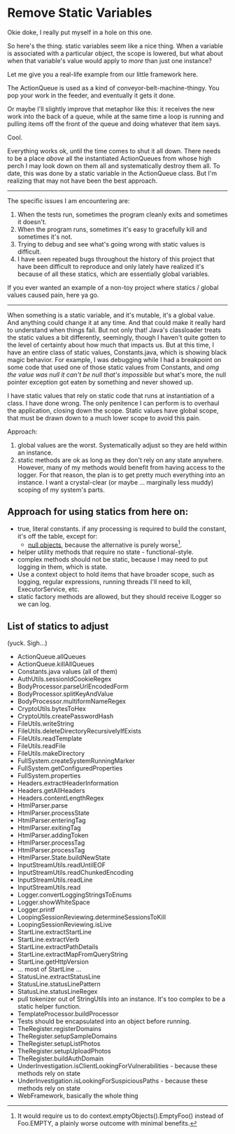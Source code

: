 Remove Static Variables
=======================

Okie doke, I really put myself in a hole on this one.  

So here's the thing.  static variables seem like a nice thing. When a variable is
associated with a particular object, the scope is lowered, but what about when that 
variable's value would apply to *more* than just one instance?  

Let me give you a real-life example from our little framework here.

The ActionQueue is used as a kind of conveyor-belt-machine-thingy.  You pop your
work in the feeder, and eventually it gets it done.  

Or maybe I'll slightly improve that metaphor like this: it receives the
new work into the back of a queue, while at the same time a loop is running and
pulling items off the front of the queue and doing whatever that item says.

Cool.

Everything works ok, until the time comes to shut it all down.  There needs to be 
a place _above_ all the instantiated ActionQueues from whose high perch I may look
down on them all and systematically destroy them all.  To date, this was done by
a static variable in the ActionQueue class.  But I'm realizing that may not have
been the best approach.

---

The specific issues I am encountering are: 
1. When the tests run, sometimes the program cleanly exits and sometimes it doesn't.
2. When the program runs, sometimes it's easy to gracefully kill and sometimes it's not.
3. Trying to debug and see what's going wrong with static values is difficult.
4. I have seen repeated bugs throughout the history of this project that have been difficult
   to reproduce and only lately have realized it's because of all these statics, which
   are essentially global variables.

If you ever wanted an example of a non-toy project where statics / global values caused
pain, here ya go.

---

When something is a static variable, and it's mutable, it's a global value. And
anything could change it at any time.  And that could make it really hard to
understand when things fail.  But not only that! Java's classloader treats
the static values a bit differently, seemingly, though I haven't quite gotten
to the level of certainty about how much that impacts us.  But at this time, I
have an entire class of static values, Constants.java, which is showing black
magic behavior.  For example, I was debugging while I had a breakpoint on some
code that used one of those static values from Constants, and _omg the value
was null it can't be null that's impossible_ but what's more, the null pointer
exception got eaten by something and never showed up.

I have static values that rely on static code that runs at instantiation of a class. 
I have done wrong.  The only penitence I can perform is to overhaul the application,
closing down the scope.  Static values have global scope, that must be drawn down
to a much lower scope to avoid this pain.

Approach:

1. global values are the worst.  Systematically adjust so they are held within an
   instance.
2. static methods are ok as long as they don't rely on any state anywhere.  However,
   many of my methods would benefit from having access to the logger.  For that 
   reason, the plan is to get pretty much everything into an instance.  I want
   a crystal-clear (or maybe ... marginally less muddy) scoping of my system's parts.


Approach for using statics from here on:
----------------------------------------

* true, literal constants.  if any processing is required to build the constant, it's off the 
  table, except for:
  * [null objects](https://en.wikipedia.org/wiki/Null_object_pattern), because the alternative is
    purely worse[^1].
* helper utility methods that require no state - functional-style.
* complex methods should not be static, because I may need to put logging in them, which is state.
* Use a context object to hold items that have broader scope, such as 
  logging, regular expressions, running threads I'll need to kill, ExecutorService, etc.
* static factory methods are allowed, but they should receive ILogger so we can log.

[^1]: It would require us to do context.emptyObjects().EmptyFoo() instead of Foo.EMPTY, a plainly
      worse outcome with minimal benefits.

List of statics to adjust
-------------------------

(yuck.  Sigh...)

* ActionQueue.allQueues
* ActionQueue.killAllQueues
* Constants.java values (all of them)
* AuthUtils.sessionIdCookieRegex
* BodyProcessor.parseUrlEncodedForm
* BodyProcessor.splitKeyAndValue
* BodyProcessor.multiformNameRegex
* CryptoUtils.bytesToHex
* CryptoUtils.createPasswordHash
* FileUtils.writeString
* FileUtils.deleteDirectoryRecursivelyIfExists
* FileUtils.readTemplate
* FileUtils.readFile
* FileUtils.makeDirectory
* FullSystem.createSystemRunningMarker
* FullSystem.getConfiguredProperties
* FullSystem.properties
* Headers.extractHeaderInformation
* Headers.getAllHeaders
* Headers.contentLengthRegex
* HtmlParser.parse
* HtmlParser.processState
* HtmlParser.enteringTag
* HtmlParser.exitingTag
* HtmlParser.addingToken
* HtmlParser.processTag
* HtmlParser.processTag
* HtmlParser.State.buildNewState
* InputStreamUtils.readUntilEOF
* InputStreamUtils.readChunkedEncoding
* InputStreamUtils.readLine
* InputStreamUtils.read
* Logger.convertLoggingStringsToEnums
* Logger.showWhiteSpace
* Logger.printf
* LoopingSessionReviewing.determineSessionsToKill
* LoopingSessionReviewing.isLive
* StartLine.extractStartLine
* StartLine.extractVerb
* StartLine.extractPathDetails
* StartLine.extractMapFromQueryString
* StartLine.getHttpVersion
* ... most of StartLine ...
* StatusLine.extractStatusLine
* StatusLine.statusLinePattern
* StatusLine.statusLineRegex
* pull tokenizer out of StringUtils into an instance.  It's too complex to be a static helper function.
* TemplateProcessor.buildProcessor
* Tests should be encapsulated into an object before running.
* TheRegister.registerDomains
* TheRegister.setupSampleDomains
* TheRegister.setupListPhotos
* TheRegister.setupUploadPhotos
* TheRegister.buildAuthDomain
* UnderInvestigation.isClientLookingForVulnerabilities - because these methods rely on state
* UnderInvestigation.isLookingForSuspiciousPaths - because these methods rely on state
* WebFramework, basically the whole thing








